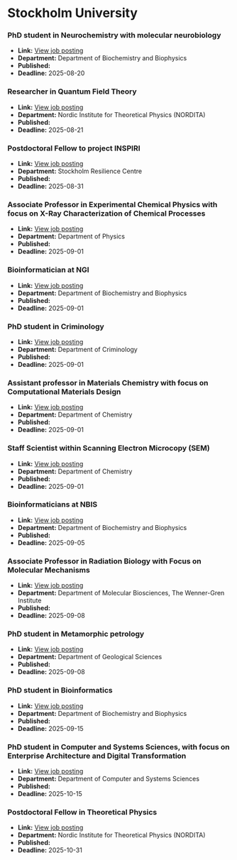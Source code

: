 # Stockholm University

### PhD student in Neurochemistry with molecular neurobiology
- **Link:** [View job posting](https://su.varbi.com/what:job/jobID:833275/where:4/)
- **Department:** Department of Biochemistry and Biophysics
- **Published:** 
- **Deadline:** 2025-08-20

### Researcher in Quantum Field Theory
- **Link:** [View job posting](https://su.varbi.com/what:job/jobID:846607/where:4/)
- **Department:** Nordic Institute for Theoretical Physics (NORDITA)
- **Published:** 
- **Deadline:** 2025-08-21

### Postdoctoral Fellow to project INSPIRI
- **Link:** [View job posting](https://su.varbi.com/what:job/jobID:834041/where:4/)
- **Department:** Stockholm Resilience Centre
- **Published:** 
- **Deadline:** 2025-08-31

### Associate Professor in Experimental Chemical Physics with focus on X-Ray Characterization of Chemical Processes
- **Link:** [View job posting](https://su.varbi.com/what:job/jobID:827506/where:4/)
- **Department:** Department of Physics
- **Published:** 
- **Deadline:** 2025-09-01

### Bioinformatician at NGI
- **Link:** [View job posting](https://su.varbi.com/what:job/jobID:847632/where:4/)
- **Department:** Department of Biochemistry and Biophysics
- **Published:** 
- **Deadline:** 2025-09-01

### PhD student in Criminology
- **Link:** [View job posting](https://su.varbi.com/what:job/jobID:831893/where:4/)
- **Department:** Department of Criminology
- **Published:** 
- **Deadline:** 2025-09-01

### Assistant professor in Materials Chemistry with focus on Computational Materials Design
- **Link:** [View job posting](https://su.varbi.com/what:job/jobID:815120/where:4/)
- **Department:** Department of Chemistry
- **Published:** 
- **Deadline:** 2025-09-01

### Staff Scientist within Scanning Electron Microcopy (SEM)
- **Link:** [View job posting](https://su.varbi.com/what:job/jobID:842202/where:4/)
- **Department:** Department of Chemistry
- **Published:** 
- **Deadline:** 2025-09-01

### Bioinformaticians at NBIS
- **Link:** [View job posting](https://su.varbi.com/what:job/jobID:847098/where:4/)
- **Department:** Department of Biochemistry and Biophysics
- **Published:** 
- **Deadline:** 2025-09-05

### Associate Professor in Radiation Biology with Focus on Molecular Mechanisms
- **Link:** [View job posting](https://su.varbi.com/what:job/jobID:835631/where:4/)
- **Department:** Department of Molecular Biosciences, The Wenner-Gren Institute
- **Published:** 
- **Deadline:** 2025-09-08

### PhD student in Metamorphic petrology
- **Link:** [View job posting](https://su.varbi.com/what:job/jobID:833906/where:4/)
- **Department:** Department of Geological Sciences
- **Published:** 
- **Deadline:** 2025-09-08

### PhD student in Bioinformatics
- **Link:** [View job posting](https://su.varbi.com/what:job/jobID:830925/where:4/)
- **Department:** Department of Biochemistry and Biophysics
- **Published:** 
- **Deadline:** 2025-09-15

### PhD student in Computer and Systems Sciences, with focus on Enterprise Architecture and Digital Transformation
- **Link:** [View job posting](https://su.varbi.com/what:job/jobID:839736/where:4/)
- **Department:** Department of Computer and Systems Sciences
- **Published:** 
- **Deadline:** 2025-10-15

### Postdoctoral Fellow in Theoretical Physics
- **Link:** [View job posting](https://su.varbi.com/what:job/jobID:821810/where:4/)
- **Department:** Nordic Institute for Theoretical Physics (NORDITA)
- **Published:** 
- **Deadline:** 2025-10-31

